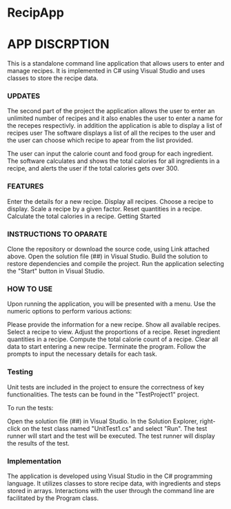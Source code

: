 # RecipApp
# APP DISCRPTION 
This is a standalone command line application that allows users to enter and manage recipes. It is implemented in C# using Visual Studio and uses classes to store the recipe data.

### UPDATES
The second part of the project the application allows the user to enter an unlimited number of recipes and it also enables the user to enter a name for the recepes respectivly. in addition the application is able to display a list of recipes user The  software displays a list of all the recipes to the user and the user can choose which recipe to apear from the list provided.

The user can input the calorie count and food group for each ingredient. The software calculates and shows the total calories for all ingredients in a recipe, and alerts the user if the total calories gets over 300.

### FEATURES 

Enter the details for a new recipe.
Display all recipes.
Choose a recipe to display.
Scale a recipe by a given factor.
Reset quantities in a recipe.
Calculate the total calories in a recipe.
Getting Started

### INSTRUCTIONS TO OPARATE 

Clone the repository or download the source code, using Link attached above.
Open the solution file (##) in Visual Studio.
Build the solution to restore dependencies and compile the project.
Run the application selecting the "Start" button in Visual Studio.


### HOW TO USE 

Upon running the application, you will be presented with a menu. Use the numeric options to perform various actions:

Please provide the information for a new recipe.
Show all available recipes.
Select a recipe to view.
Adjust the proportions of a recipe.
Reset ingredient quantities in a recipe.
Compute the total calorie count of a recipe.
Clear all data to start entering a new recipe.
Terminate the program.
Follow the prompts to input the necessary details for each task.


### Testing

Unit tests are included in the project to ensure the correctness of key functionalities. The tests can be found in the "TestProject1" project.

To run the tests:

Open the solution file (##) in Visual Studio.
In the Solution Explorer, right-click on the test class named "UnitTest1.cs" and select "Run".
The test runner will start and the test will be executed.
The test runner will display the results of the test.

### Implementation

The application is developed using Visual Studio in the C# programming language. It utilizes classes to store recipe data, with ingredients and steps stored in arrays. Interactions with the user through the command line are facilitated by the Program class.


